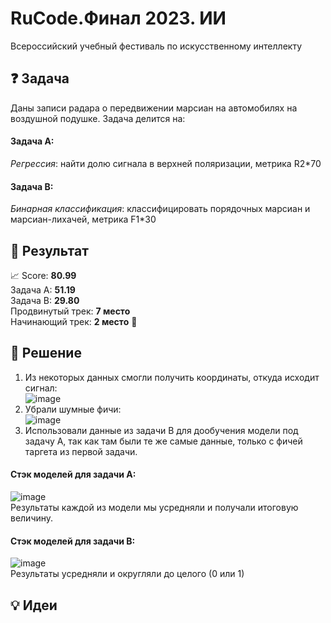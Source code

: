 # RuCode.Финал 2023. ИИ
Всероссийский учебный фестиваль по искусственному интеллекту
## ❓ Задача
Даны записи радара о передвижении марсиан на автомобилях на воздушной подушке. Задача делится на:
#### Задача А:
*Регрессия*: найти долю сигнала в верхней поляризации, метрика R2*70
#### Задача B:
*Бинарная классификация*: классифицировать порядочных марсиан и марсиан-лихачей, метрика F1*30
## :tada: Результат
:chart_with_upwards_trend: Score: **80.99**</br>
Задача А: **51.19**</br>
Задача B: **29.80**</br>
Продвинутый трек: **7 место**</br>
Начинающий трек: **2 место** 🥈</br>
## :memo: Решение
1. Из некоторых данных смогли получить координаты, откуда исходит сигнал:</br>
![image](https://github.com/daniil-dushenev/rucode2023/assets/44606552/97cd7d72-a319-4750-bb98-aa708536bdb3)
2. Убрали шумные фичи:</br>
![image](https://github.com/daniil-dushenev/rucode2023/assets/44606552/0293dd89-350f-4581-8d99-cbf819362153)
3. Использовали данные из задачи B для дообучения модели под задачу А, так как там были те же самые данные, только с фичей таргета из первой задачи.</br>
#### Стэк моделей для задачи А:</br>
![image](https://github.com/daniil-dushenev/rucode2023/assets/44606552/72741c4b-0473-4231-9c4e-7f284a3211ed)
</br>
Результаты каждой из модели мы усредняли и получали итоговую величину.
#### Стэк моделей для задачи B:</br>
![image](https://github.com/daniil-dushenev/rucode2023/assets/44606552/3be04182-d562-4f2e-9ba4-94bfe36997ee)
</br>
Результаты усредняли и округляли до целого (0 или 1)
## :bulb: Идеи
